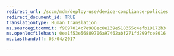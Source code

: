 ```yaml
---
redirect_url: /sccm/mdm/deploy-use/device-compliance-policies
redirect_document_id: TRUE
translationtype: Human Translation
ms.sourcegitcommit: f9097014c7e988ec8e139e518355c4efb19172b3
ms.openlocfilehash: 0ea1f53e56889706a97462abf271fd299fce8016
ms.lasthandoff: 03/04/2017

---
```


